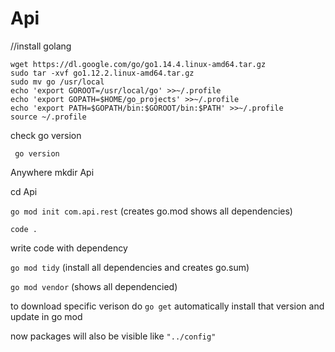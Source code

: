 # Api


//install golang
```
wget https://dl.google.com/go/go1.14.4.linux-amd64.tar.gz
sudo tar -xvf go1.12.2.linux-amd64.tar.gz
sudo mv go /usr/local
echo 'export GOROOT=/usr/local/go' >>~/.profile
echo 'export GOPATH=$HOME/go_projects' >>~/.profile
echo 'export PATH=$GOPATH/bin:$GOROOT/bin:$PATH' >>~/.profile
source ~/.profile
```
check go version

``` go version```


Anywhere mkdir Api


cd Api



```go mod init com.api.rest``` (creates go.mod shows all dependencies)



```code .```


write code with dependency



```go mod tidy``` (install all dependencies and creates go.sum)



```go mod vendor``` (shows all dependencied)


to download specific verison do ```go get``` automatically install that version and update in go mod

now packages will also be visible like ```"../config"```
